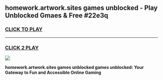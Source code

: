 
## homework.artwork.sites games unblocked - Play Unblocked Gmaes & Free #22e3q
<h3>
<a href="https://news.freeplayer.one?title=homework.artwork.sites_games_unblocked&ref=03M">CLICK TO PLAY</a></h3>
<hr>

<h3>
<a href="https://news.freeplayer.one?title=homework.artwork.sites_games_unblocked&ref=03M">CLICK 2 PLAY</a>
  
</h3>

<a href="https://news.freeplayer.one?title=homework.artwork.sites_games_unblocked&ref=03M"><img src="https://clearcache.store/games.png"></a>


**homework.artwork.sites games unblocked games unblocked: Your Gateway to Fun and Accessible Online Gaming**

